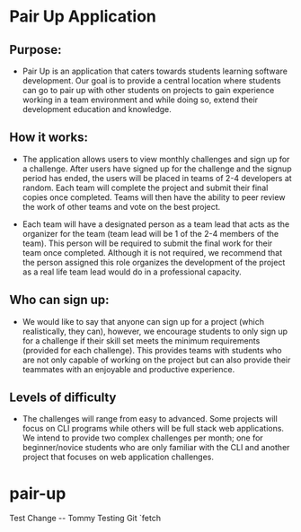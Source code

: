 # Pair Up Application 

## Purpose:
- Pair Up is an application that caters towards students learning software development. Our goal is to provide a central location where students can go to pair up with other students on projects to gain experience working in a team environment and while doing so, extend their development education and knowledge. 

## How it works:
- The application allows users to view monthly challenges and sign up for a challenge. After users have signed up for the challenge and the signup period has ended, the users will be placed in teams of 2-4 developers at random. Each team will complete the project and submit their final copies once completed. Teams will then have the ability to peer review the work of other teams and vote on the best project. 

- Each team will have a designated person as a team lead that acts as the organizer for the team (team lead will be 1 of the 2-4 members of the team). This person will be required to submit the final work for their team once completed. Although it is not required, we recommend that the person assigned this role organizes the development of the project as a real life team lead would do in a professional capacity. 

## Who can sign up:
- We would like to say that anyone can sign up for a project (which realistically, they can), however, we encourage students to only sign up for a challenge if their skill set meets the minimum requirements (provided for each challenge). This provides teams with students who are not only capable of working on the project but can also provide their teammates with an enjoyable and productive experience. 

## Levels of difficulty
- The challenges will range from easy to advanced. Some projects will focus on CLI programs while others will be full stack web applications. We intend to provide two complex challenges per month; one for beginner/novice students who are only familiar with the CLI and another project that focuses on web application challenges. 
# pair-up

Test Change -- Tommy
Testing Git `fetch
